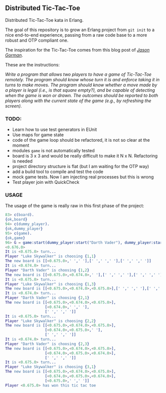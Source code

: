 ## Distributed Tic-Tac-Toe

Distributed Tic-Tac-Toe kata in Erlang.

The goal of this repository is to grow an Erlang project from `git init` to a nice end-to-end experience, passing from a raw code base to a more robust and OTP compliant one.

The inspiration for the Tic-Tac-Toe comes from this blog post of [_Jason Gorman_](http://codemanship.co.uk/parlezuml/blog/?postid=1196).

These are the instructions:

_Write a program that allows two players to have a game of Tic-Tac-Toe remotely. The program should know whose turn it is and enforce taking it in turns to make moves. The program should know whether a move made by a player is legal (i.e., is that square empty?), and be capable of detecting when the game is won or drawn. The outcomes should be reported to both players along with the current state of the game (e.g., by refreshing the screen)._

### TODO:
* Learn how to use test generators in EUnit
* Use maps for game state
* code of the game loop should be refactored, it is not so clear at the moment
* modules `game` is not automatically tested
* board is 3 x 3 and would be really difficult to make it N x N. Refactoring is needed
* project directory structure is flat (but I am waiting for the OTP way)
* add a build tool to compile and test the code
* mock game tests. Now I am injecting real processes but this is wrong
* Test player join with QuickCheck

### USAGE
The usage of the game is really raw in this first phase of the project:

```erlang
83> c(board).
{ok,board}
94> c(dummy_player).
{ok,dummy_player}
95> c(game).
{ok,game}
96> G = game:start(dummy_player:start("Darth Vader"), dummy_player:start("Luke Skywalker")).
<0.676.0>
It is <0.675.0> turn...
Player "Luke Skywalker" is choosing {1,1}
The new board is [[<0.675.0>,' ',' '],[' ',' ',' '],[' ',' ',' ']]
It is <0.674.0> turn...
Player "Darth Vader" is choosing {1,2}
The new board is [[<0.675.0>,<0.674.0>,' '],[' ',' ',' '],[' ',' ',' ']]
It is <0.675.0> turn...
Player "Luke Skywalker" is choosing {1,3}
The new board is [[<0.675.0>,<0.674.0>,<0.675.0>],[' ',' ',' '],[' ',' ',' ']]
It is <0.674.0> turn...
Player "Darth Vader" is choosing {2,1}
The new board is [[<0.675.0>,<0.674.0>,<0.675.0>],
                  [<0.674.0>,' ',' '],
                  [' ',' ',' ']]
It is <0.675.0> turn...
Player "Luke Skywalker" is choosing {2,2}
The new board is [[<0.675.0>,<0.674.0>,<0.675.0>],
                  [<0.674.0>,<0.675.0>,' '],
                  [' ',' ',' ']]
It is <0.674.0> turn...
Player "Darth Vader" is choosing {2,3}
The new board is [[<0.675.0>,<0.674.0>,<0.675.0>],
                  [<0.674.0>,<0.675.0>,<0.674.0>],
                  [' ',' ',' ']]
It is <0.675.0> turn...
Player "Luke Skywalker" is choosing {3,1}
The new board is [[<0.675.0>,<0.674.0>,<0.675.0>],
                  [<0.674.0>,<0.675.0>,<0.674.0>],
                  [<0.675.0>,' ',' ']]
Player <0.675.0> has won this tic tac toe
```
